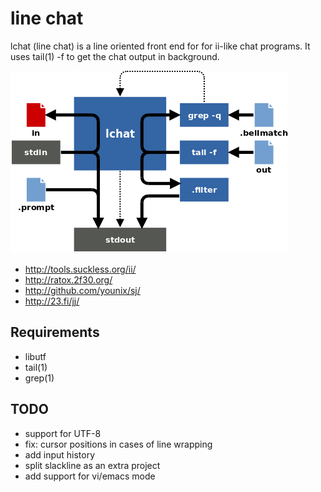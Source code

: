 line chat
=========

lchat (line chat) is a line oriented front end for for ii-like chat programs.
It uses tail(1) -f to get the chat output in background.

![lchat](/lchat.png)

 * http://tools.suckless.org/ii/
 * http://ratox.2f30.org/
 * http://github.com/younix/sj/
 * http://23.fi/jj/

Requirements
------------

 * libutf
 * tail(1)
 * grep(1)

TODO
----

 * support for UTF-8
 * fix: cursor positions in cases of line wrapping
 * add input history
 * split slackline as an extra project
 * add support for vi/emacs mode
